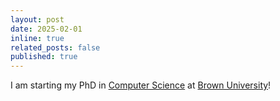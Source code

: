 ```yaml
---
layout: post
date: 2025-02-01
inline: true
related_posts: false
published: true
---
```


I am starting my PhD in [Computer Science](https://cs.brown.edu/) at [Brown University](https://www.brown.edu/)!
